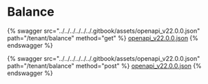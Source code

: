 # Balance

{% swagger src="../../../../../../.gitbook/assets/openapi_v22.0.0.json" path="/tenant/balance" method="get" %}
[openapi_v22.0.0.json](../../../../../../.gitbook/assets/openapi_v22.0.0.json)
{% endswagger %}

{% swagger src="../../../../../../.gitbook/assets/openapi_v22.0.0.json" path="/tenant/balance" method="post" %}
[openapi_v22.0.0.json](../../../../../../.gitbook/assets/openapi_v22.0.0.json)
{% endswagger %}
